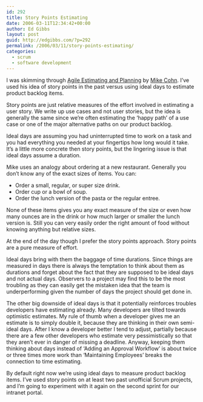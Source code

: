 ```yaml
---
id: 292
title: Story Points Estimating
date: 2006-03-11T12:34:42+00:00
author: Ed Gibbs
layout: post
guid: http://edgibbs.com/?p=292
permalink: /2006/03/11/story-points-estimating/
categories:
  - scrum
  - software development
---
```

I was skimming through [Agile Estimating and Planning](http://www.mountaingoatsoftware.com/books.php) by [Mike Cohn](http://www.mountaingoatsoftware.com/about.php). I&#8217;ve used his idea of story points in the past versus using ideal days to estimate product backlog items.

Story points are just relative measures of the effort involved in estimating a user story. We write up use cases and not user stories, but the idea is generally the same since we&#8217;re often estimating the &#8216;happy path&#8217; of a use case or one of the major alternative paths on our product backlog.

Ideal days are assuming you had uninterrupted time to work on a task and you had everything you needed at your fingertips how long would it take. It&#8217;s a little more concrete then story points, but the lingering issue is that ideal days assume a duration.

Mike uses an analogy about ordering at a new restaurant. Generally you don&#8217;t know any of the exact sizes of items. You can:

  * Order a small, regular, or super size drink.
  * Order cup or a bowl of soup.
  * Order the lunch version of the pasta or the regular entree.

None of these items gives you any exact measure of the size or even how many ounces are in the drink or how much larger or smaller the lunch version is. Still you can very easily order the right amount of food without knowing anything but relative sizes.

At the end of the day though I prefer the story points approach. Story points are a pure measure of effort. 

Ideal days bring with them the baggage of time durations. Since things are measured in days there is always the temptation to think about them as durations and forget about the fact that they are supposed to be ideal days and not actual days. Observers to a project may find this to be the most troubling as they can easily get the mistaken idea that the team is underperforming given the number of days the project should get done in.

The other big downside of ideal days is that it potentially reinforces troubles developers have estimating already. Many developers are tilted towards optimistic estimates. My rule of thumb when a developer gives me an estimate is to simply double it, because they are thinking in their own semi-ideal days. After I know a developer better I tend to adjust, partially because there are a few other developers who estimate very pessimistically so that they aren&#8217;t ever in danger of missing a deadline. Anyway, keeping them thinking about days instead of &#8216;Adding an Approval Workflow&#8217; is about twice or three times more work than &#8216;Maintaining Employees&#8217; breaks the connection to time estimating.

By default right now we&#8217;re using ideal days to measure product backlog items. I&#8217;ve used story points on at least two past unofficial Scrum projects, and I&#8217;m going to experiment with it again on the second sprint for our intranet portal.